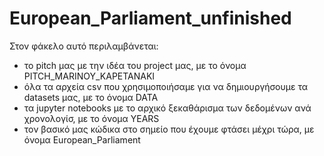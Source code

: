 # European_Parliament_unfinished
Στον φάκελο αυτό περιλαμβάνεται:
- το pitch μας με την ιδέα του project μας, με το όνομα PITCH_MARINOY_KAPETANAKI
- όλα τα αρχεία csv που χρησιμοποιήσαμε για να δημιουργήσουμε τα datasets μας, με το όνομα DATA
- τα jupyter notebooks με το αρχικό ξεκαθάρισμα των δεδομένων ανά χρονολογίσ, με το όνομα YEARS
- τον βασικό μας κώδικα στο σημείο που έχουμε φτάσει μέχρι τώρα, με όνομα European_Parliament
